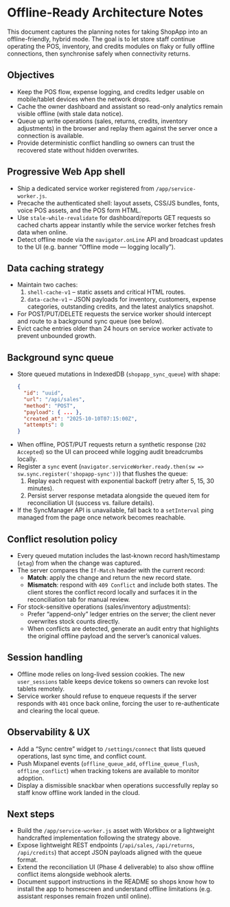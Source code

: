 # Offline-Ready Architecture Notes

This document captures the planning notes for taking ShopApp into an offline-friendly, hybrid mode. The goal is to let store staff continue operating the POS, inventory, and credits modules on flaky or fully offline connections, then synchronise safely when connectivity returns.

## Objectives
- Keep the POS flow, expense logging, and credits ledger usable on mobile/tablet devices when the network drops.
- Cache the owner dashboard and assistant so read-only analytics remain visible offline (with stale data notice).
- Queue up write operations (sales, returns, credits, inventory adjustments) in the browser and replay them against the server once a connection is available.
- Provide deterministic conflict handling so owners can trust the recovered state without hidden overwrites.

## Progressive Web App shell
- Ship a dedicated service worker registered from `/app/service-worker.js`.
- Precache the authenticated shell: layout assets, CSS/JS bundles, fonts, voice POS assets, and the POS form HTML.
- Use `stale-while-revalidate` for dashboard/reports GET requests so cached charts appear instantly while the service worker fetches fresh data when online.
- Detect offline mode via the `navigator.onLine` API and broadcast updates to the UI (e.g. banner “Offline mode — logging locally”).

## Data caching strategy
- Maintain two caches:
  1. `shell-cache-v1` – static assets and critical HTML routes.
  2. `data-cache-v1` – JSON payloads for inventory, customers, expense categories, outstanding credits, and the latest analytics snapshot.
- For POST/PUT/DELETE requests the service worker should intercept and route to a background sync queue (see below).
- Evict cache entries older than 24 hours on service worker activate to prevent unbounded growth.

## Background sync queue
- Store queued mutations in IndexedDB (`shopapp_sync_queue`) with shape:
  ```json
  {
    "id": "uuid",
    "url": "/api/sales",
    "method": "POST",
    "payload": { ... },
    "created_at": "2025-10-10T07:15:00Z",
    "attempts": 0
  }
  ```
- When offline, POST/PUT requests return a synthetic response (`202 Accepted`) so the UI can proceed while logging audit breadcrumbs locally.
- Register a `sync` event (`navigator.serviceWorker.ready.then(sw => sw.sync.register('shopapp-sync'))`) that flushes the queue:
  1. Replay each request with exponential backoff (retry after 5, 15, 30 minutes).
  2. Persist server response metadata alongside the queued item for reconciliation UI (success vs. failure details).
- If the SyncManager API is unavailable, fall back to a `setInterval` ping managed from the page once network becomes reachable.

## Conflict resolution policy
- Every queued mutation includes the last-known record hash/timestamp (`etag`) from when the change was captured.
- The server compares the `If-Match` header with the current record:
  - **Match**: apply the change and return the new record state.
  - **Mismatch**: respond with `409 Conflict` and include both states. The client stores the conflict record locally and surfaces it in the reconciliation tab for manual review.
- For stock-sensitive operations (sales/inventory adjustments):
  - Prefer “append-only” ledger entries on the server; the client never overwrites stock counts directly.
  - When conflicts are detected, generate an audit entry that highlights the original offline payload and the server’s canonical values.

## Session handling
- Offline mode relies on long-lived session cookies. The new `user_sessions` table keeps device tokens so owners can revoke lost tablets remotely.
- Service worker should refuse to enqueue requests if the server responds with `401` once back online, forcing the user to re-authenticate and clearing the local queue.

## Observability & UX
- Add a “Sync centre” widget to `/settings/connect` that lists queued operations, last sync time, and conflict count.
- Push Mixpanel events (`offline_queue_add`, `offline_queue_flush`, `offline_conflict`) when tracking tokens are available to monitor adoption.
- Display a dismissible snackbar when operations successfully replay so staff know offline work landed in the cloud.

## Next steps
- Build the `/app/service-worker.js` asset with Workbox or a lightweight handcrafted implementation following the strategy above.
- Expose lightweight REST endpoints (`/api/sales`, `/api/returns`, `/api/credits`) that accept JSON payloads aligned with the queue format.
- Extend the reconciliation UI (Phase 4 deliverable) to also show offline conflict items alongside webhook alerts.
- Document support instructions in the README so shops know how to install the app to homescreen and understand offline limitations (e.g. assistant responses remain frozen until online).
